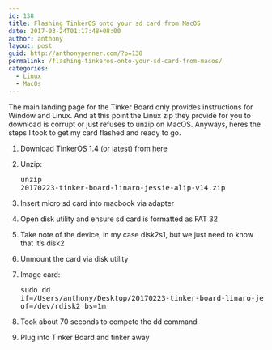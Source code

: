 ```yaml
---
id: 138
title: Flashing TinkerOS onto your sd card from MacOS
date: 2017-03-24T01:17:48+08:00
author: anthony
layout: post
guid: http://anthonypenner.com/?p=138
permalink: /flashing-tinkeros-onto-your-sd-card-from-macos/
categories:
  - Linux
  - MacOs
---
```

The main landing page for the Tinker Board only provides instructions for Window and Linux. And at this point the Linux zip they provide for you to download is corrupt or just refuses to unzip on MacOS. Anyways, heres the steps I took to get my card flashed and ready to go.

  1. Download TinkerOS 1.4 (or latest) from [here](https://www.asus.com/uk/Single-board-Computer/TINKER-BOARD/HelpDesk_Download/)
  2. Unzip: 
    <pre>unzip 20170223-tinker-board-linaro-jessie-alip-v14.zip</pre>

  3. Insert micro sd card into macbook via adapter
  4. Open disk utility and ensure sd card is formatted as FAT 32
  5. Take note of the device, in my case disk2s1, but we just need to know that it&#8217;s disk2
  6. Unmount the card via disk utility
  7. Image card: 
    <pre>sudo dd if=/Users/anthony/Desktop/20170223-tinker-board-linaro-jessie-alip-v14.img of=/dev/rdisk2 bs=1m</pre>

  8. Took about 70 seconds to compete the dd command
  9. Plug into Tinker Board and tinker away